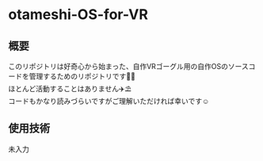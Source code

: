 # otameshi-OS-for-VR

## 概要
このリポジトリは好奇心から始まった、自作VRゴーグル用の自作OSのソースコードを管理するためのリポジトリです🧑‍💻  
ほとんど活動することはありません✈️⛱️  
コードもかなり読みづらいですがご理解いただければ幸いです☺️  

## 使用技術
未入力
